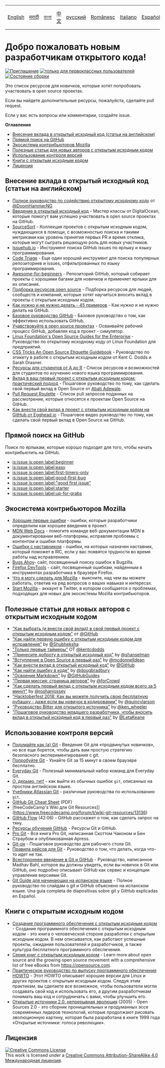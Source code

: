 <table>
    <tr>
        <!-- Do not translate this table -->
        <td><a href="./README.md"> English </a></td>
        <td><a href="./README-MR.md"> मराठी </a></td>
        <td><a href="./README-BN.md"> বাংলা </a></td>
        <td><a href="./README-CN.md"> 中文 </a></td>
        <td><a href="./README-RU.md"> русский </a></td>
        <td><a href="./README-RO.md"> Românesc </a></td>
        <td><a href="./README-IT.md"> Italiano </a></td>
        <td><a href="./README-ES.md"> Español </a></td>
        <td><a href="./README-pt-BR.md"> Português (BR) </a></td>
        <td><a href="./README-DE.md"> Deutsch </a></td>
        <td><a href="./README-GR.md"> Ελληνικά </a></td>
        <td><a href="./README-FR.md"> Français </a></td>
        <td><a href="./README-TR.md"> Turkish </a></td>
        <td><a href="./README-KO.md"> 한국어 </a></td>
    </tr>
</table>

# Добро пожаловать новым разработчикам открытого кода!

[![Приглашение](https://img.shields.io/badge/PRs-welcome-brightgreen.svg?style=flat)](http://makeapullrequest.com)
[![только для первоклассных пользователей](https://img.shields.io/badge/first--timers--only-friendly-blue.svg)](http://www.firsttimersonly.com/)
[![Состояние сборки](https://travis-ci.org/freeCodeCamp/how-to-contribute-to-open-source.svg?branch=master)](https://travis-ci.org/freeCodeCamp/how-to-contribute-to-open-source)

Это список ресурсов для новичков, которые хотят попробовать участвовать в open source проектах.

Если вы найдете дополнительные ресурсы, пожалуйста, сделайте pull request.

Если у вас есть вопросы или комментарии, создайте issue.

**Оглавление**
- [Внесение вклада в открытый исходный код (статьи на английском)](#внесение-вклада-в-открытый-исходный-код-статьи-на-английском)
- [Прямой поиск на GitHub](#прямой-поиск-на-github)
- [Экосистема контрибьюторов Mozilla](#экосистема-контрибьюторов-mozilla)
- [Полезные статьи для новых авторов с открытым исходным кодом](#полезные-статьи-для-новых-авторов-с-открытым-исходным-кодом)
- [Использование контроля версий](#использование-контроля-версий)
- [Книги с открытым исходным кодом](#книги-с-открытым-исходным-кодом)
- [Лицензия](#лицензия)

## Внесение вклада в открытый исходный код (статьи на английском)
- [Полное руководство по содействию открытому исходному коду](https://medium.freecodecamp.org/the-definitive-guide-to-contributing-to-open-source-900d5f9f2282) от [@DoomHammerNG](https://twitter.com/DoomHammerNG)
- [Введение в открытый исходный код](https://www.digitalocean.com/community/tutorial_series/an-introduction-to-open-source) - Мастер классы от DigitalOcean, которые помогут вам успешно участвовать в open source проектах на GitHub.
- [SourceSort](https://www.sourcesort.com) - Коллекция проектов с открытым исходным кодом, нуждающихся в помощи, с возможностью поиска и такими метриками как уровень принятия первых PR и время отклика, которые могут сыграть решающую роль для новых участников.
- [Issuehub.io](http://issuehub.pro/) - Инструмент поиска GitHub issues по ярлыку и языку программирования.
- [Code Triage](https://www.codetriage.com/) - Еще один хороший инструмент для поиска популярных репозиториев и issues, отфильтрованных по языку программирования.
- [Awesome-for-beginners](https://github.com/MunGell/awesome-for-beginners) - Репозиторий GitHub, который собирает проекты с хорошими багами для новичков и применяет ярлыки для их описания.
- [Подборка ресурсов open source](https://opensource.guide/) - Подборка ресурсов для людей, сообществ и компаний, которые хотят научиться вносить вклад в проекты с открытым исходным кодом.
- [Как нужно и не нужно делать - 45 примеров](https://hackernoon.com/45-github-issues-dos-and-donts-dfec9ab4b612) - Как нужно и не нужно делать на GitHub.
- [Базовое руководство GitHub](https://guides.github.com/) - Базовое руководство о том, как эффективно использовать GitHub.
- [Учавствовуйте в open source проектах](https://github.com/danthareja/contribute-to-open-source) - Осваивайте рабочий процесс GitHub, добавляя код в проект - симулятор.
- [Linux Foundation's Open Source Guides for the Enterprise](https://www.linuxfoundation.org/resources/open-source-guides/) - Руководство по открытому исходному коду от Linux Foundation для предприятий.
- [CSS Tricks An Open Source Etiquette Guidebook](https://css-tricks.com/open-source-etiquette-guidebook/) - Руководство по этикету в работе с открытым исходным кодом от Kent C. Dodds и Sarah Drasner.
- [Ресурсы для студентов от А до Я](https://github.com/dipakkr/A-to-Z-Resources-for-Students) - Список ресурсов и возможностей для студентов по изучению нового языка программирования.
- [Вклад в ваш первый проект с открытым исходным кодом: практический подход](https://blog.devcenter.co/contributing-to-your-first-open-source-project-a-practical-approach-1928c4cbdae) - Пошаговое руководство по тому, как сделать свой первый вклад в Open Source от [Abati Adewale](https://www.acekyd.com).
- [Pull Request Roulette](http://www.pullrequestroulette.com/) - Список pull запросов поданных на рассмотрение, которые относятся к проектам Open Source на GitHub.
- [Как внести свой вклад в проект с открытым исходным кодом на GitHub от Egghead.io](https://egghead.io/courses/how-to-contribute-to-an-open-source-project-on-github) - Пошаговое видео руководство по тому, как сделать свой первый вклад в Open Source на GitHub.

## Прямой поиск на GitHub
Поиск по ярлыкам, которые хорошо подходят для того, чтобы начать контрибьютить на GitHub.
- [is:issue is:open label:beginner](https://github.com/search?utf8=%E2%9C%93&q=is%3Aissue+is%3Aopen+label%3Abeginner)
- [is:issue is:open label:easy](https://github.com/search?utf8=%E2%9C%93&q=is%3Aissue+is%3Aopen+label%3Aeasy)
- [is:issue is:open label:first-timers-only](https://github.com/search?utf8=%E2%9C%93&q=is%3Aissue+is%3Aopen+label%3Afirst-timers-only)
- [is:issue is:open label:good-first-bug](https://github.com/search?utf8=%E2%9C%93&q=is%3Aissue+is%3Aopen+label%3Agood-first-bug)
- [is:issue is:open label:"good first issue"](https://github.com/search?utf8=%E2%9C%93&q=is%3Aissue+is%3Aopen+label%3A"good+first+issue")
- [is:issue is:open label:starter](https://github.com/search?utf8=%E2%9C%93&q=is%3Aissue+is%3Aopen+label%3Astarter)
- [is:issue is:open label:up-for-grabs](https://github.com/search?utf8=%E2%9C%93&q=is%3Aissue+is%3Aopen+label%3Aup-for-grabs)

## Экосистема контрибьюторов Mozilla
- [Хорошие первые ошибки](https://bugzil.la/sw:%22[good%20first%20bug]%22&limit=0) - ошибки, которые разработчики определили как хорошее введение в проект.
- [MDN Web Docs](https://developer.mozilla.org/ru/docs/MDN/Contribute) - помогите команде веб-документации MDN в документировании веб-платформы, исправляя проблемы с контентом и ошибки платформы.
- [Ошибки с наставником](https://bugzilla.mozilla.org/buglist.cgi?quicksearch=mentor%3A%40) - ошибки, на которых назначен наставник, который поможет в IRC, если у вас появятся трудности во время работы над исправлением.
- [Bugs Ahoy](http://www.joshmatthews.net/bugsahoy/)- сайт, посвященный поиску ошибок в Bugzilla.
- [Firefox DevTools](http://firefox-dev.tools/) - сайт, посвященный ошибкам, найденным в инструментах разработчика в браузере Firefox.
- [Что я могу сделать для Mozilla](http://whatcanidoformozilla.org/) - выясните, над чем вы можете работать, ответив на ряд вопросов о ваших навыках и интересах.
- [Start Mozilla](https://twitter.com/StartMozilla) - аккаунт в Twitter, в котором сообщается о проблемах, подходящих для новых для экосистемы Mozilla контрибьюторов.

## Полезные статьи для новых авторов с открытым исходным кодом
- ["Как выбрать (и внести свой вклад) в свой первый проект с открытым исходным кодом"](https://github.com/collections/choosing-projects) от [@GitHub](https://github.com/github)
- ["Как найти первую ошибку с открытым исходным кодом для исправления"](https://medium.freecodecamp.org/finding-your-first-open-source-project-or-bug-to-work-on-1712f651e5ba#.slc8i2h1l) by [@Shubheksha](https://github.com/Shubheksha)
- ["Только первые таймеры"](https://kentcdodds.com/blog/first-timers-only) OT [@kentcdodds](https://github.com/kentcdodds)
- ["Принесите доброту в открытый исходный код"](http://www.hanselman.com/blog/BringKindnessBackToOpenSource.aspx) by [@shanselman](https://github.com/shanselman)
- ["Вступление в Open Source в первый раз"](https://www.nearform.com/blog/getting-into-open-source-for-the-first-time/) by [@mcdonnelldean](https://github.com/mcdonnelldean)
- ["Как внести вклад в открытый исходный код"](https://opensource.guide/how-to-contribute/) by [@GitHub](https://github.com/github)
- ["Как найти ошибку в коде"](https://8thlight.com/blog/doug-bradbury/2016/06/29/how-to-find-bug-in-your-code.html) by [@dougbradbury](https://twitter.com/dougbradbury)
- ["Освоение Markdown"](https://guides.github.com/features/mastering-markdown/) by [@GitHubGuides](https://guides.github.com/)
- ["Первая миссия: страница авторов"](https://medium.com/@forCrowd/first-mission-contributors-page-df24e6e70705#.2v2g0no29) by [@forCrowd](https://github.com/forCrowd)
- ["Как сделать первый вклад с открытым исходным кодом всего за 5 минут"](https://medium.freecodecamp.org/how-to-make-your-first-open-source-contribution-in-just-5-minutes-aaad1fc59c9a) by [@roshanjossey](https://medium.freecodecamp.org/@roshanjossey)
- ["Hacktoberfest 2018: Как вы можете получить свою бесплатную рубашку - даже если вы новичок в кодировании"](https://medium.freecodecamp.org/hacktoberfest-2018-how-you-can-get-your-free-shirt-even-if-youre-new-to-coding-96080dd0b01b) by [@quincylarson](https://medium.freecodecamp.org/@quincylarson)
- ["Руководство Bitter для открытого источника"](https://medium.com/codezillas/a-bitter-guide-to-open-source-a8e3b6a3c1c4) by [@ken_wheeler](https://medium.com/@ken_wheeler)
- ["Пошаговое руководство младшего разработчика, чтобы вносить вклад в открытый исходный код в первый раз"](https://hackernoon.com/contributing-to-open-source-the-sharks-are-photoshopped-47e22db1ab86) by [@LetaKeane](http://www.letakeane.com/)

## Использование контроля версий
- [Подумайте как (a) Git](http://think-like-a-git.net/) - Введение Git для «продвинутых новичков», но все еще борется, чтобы дать вам простую стратегию безопасного экспериментирования с git.
- [Попробуйте Git](https://try.github.io/) - Узнайте Git за 15 минут в своем браузере бесплатно.
- [Everyday Git](https://git-scm.com/docs/giteveryday) - Полезный минимальный набор команд для Everyday Git.
- [О, дерьмо, гит!](http://ohshitgit.com/) - как выйти из обычных ошибок `git`, описанных на простом английском языке.
- [Учебники Atlassian Git](https://www.atlassian.com/git/tutorials/) - различные руководства по использованию `git`.
- [GitHub Git Cheat Sheet](https://education.github.com/git-cheat-sheet-education.pdf) (PDF)
- [freeCodeCamp's Wiki для Git Resources]](https://www.freecodecamp.org/forum/t/wiki-git-resources/13136)
- [GitHub Flow](https://www.youtube.com/watch?v=juLIxo42A_s) (42:06) - GitHub расскажет о том, как сделать запрос на тяну.
- [Ресурсы обучения GitHub](https://help.github.com/articles/git-and-github-learning-resources/) - Ресурсы Git и GitHub.
- [Pro Git](https://git-scm.com/book/en/v2) - Вся книга Pro Git, написанная Скоттом Чаконом и Бен Страубом и опубликованная Apress.
- [Git-он](https://github.com/jlord/git-it-electron) - Пошаговое руководство для рабочего стола Git.
- [Правила рейсов для Git](https://github.com/k88hudson/git-flight-rules) - Руководство о том, что делать, когда что-то идет не так.
- [Всестороннее введение в Git и GitHub](https://codeburst.io/git-good-part-a-e0d826286a2a) - Руководство, написанное Madhav Bahl, которое вы должны увидеть, если вы новичок в Git или GitHub, оно подробно описывает GitHub как сервис и концепции управления версиями Git.
- [Git Guide для начинающих на испанском языке](https://platzi.github.io/git-slides/#/) - Полное руководство по слайдам о git и GitHub объяснено на испанском языке. Una guía completa de diapositivas sobre git y GitHub explicadas en Español.

## Книги с открытым исходным кодом
- [Создание программного обеспечения с открытым исходным кодом](http://producingoss.com/) - Создание программного обеспечения с открытым исходным кодом - это книга о человеческой стороне разработки с открытым исходным кодом. В нем описывается, как работают успешные проекты, ожидания пользователей и разработчиков, а также культура бесплатного программного обеспечения.
- [Серия книг с открытым исходным кодом](https://opensource.com/resources/ebooks) - Learn more about open source and the growing open source movement with a comprehensive list of free eBooks from https://opensource.com.
- [Практическое руководство по выпуску программного обеспечения HOWTO](http://en.tldp.org/HOWTO/Software-Release-Practice-HOWTO/) - Этот HOWTO описывает хорошие версии для Linux и других проектов с открытым исходным кодом. Следуя этим практикам, вы сделаете все возможное, чтобы пользователи могли создавать свой код и использовать его, а другим разработчикам понимать ваш код и сотрудничать с вами, чтобы улучшить его.
- [Открытые источники 2.0: непрерывная эволюция](https://archive.org/details/opensources2.000diborich) (2005) - Open Sources 2.0 - это сборник проницательных и продуманных эссе современных лидеров технологий, которые продолжают рисовать эволюционную картину, которая была разработана в книге 1999 года «Открытые источники: голоса революции».

## Лицензия
<a rel="license" href="http://creativecommons.org/licenses/by-sa/4.0/"><img alt="Creative Commons License" style="border-width:0" src="https://i.creativecommons.org/l/by-sa/4.0/88x31.png" /></a><br />This work is licensed under a <a rel="license" href="http://creativecommons.org/licenses/by-sa/4.0/">Creative Commons Attribution-ShareAlike 4.0 Международная лицензия</a>.
